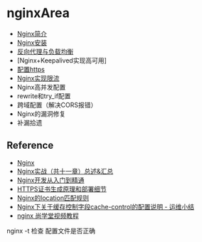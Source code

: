 # nginxArea

- [Nginx简介](doc/summary.md)
- [Nginx安装](doc/install.md)
- [反向代理与负载均衡](doc/load-balance.md)
- [Nginx+Keepalived实现高可用]
- [配置https](doc/https.md)
- [Nginx实现限流](doc/traffic-restriction.md)
- Nginx高并发配置
- rewrite和try_if配置
- 跨域配置（解决CORS报错）
- Nginx的漏洞修复
- 补漏拾遗

## Reference

- [Nginx](https://nginx.org/)
- [Nginx实战（共十一章）总述&汇总](https://blog.csdn.net/ouyida3/article/details/86771967)
- [Nginx开发从入门到精通](http://tengine.taobao.org/book/index.html)
- [HTTPS证书生成原理和部署细节](https://www.barretlee.com/blog/2015/10/05/how-to-build-a-https-server/)
- [Nginx的location匹配规则](https://www.cnblogs.com/duhuo/p/8323812.html)
- [Nginx下关于缓存控制字段cache-control的配置说明 - 运维小结](https://www.cnblogs.com/kevingrace/p/10459429.html)
- [nginx 尚学堂视频教程](https://www.bjsxt.com/down/3243.html)

nginx -t 检查 配置文件是否正确
